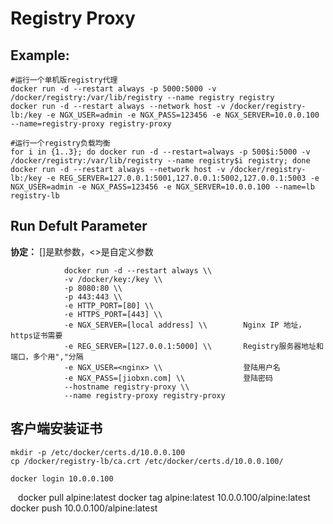 Registry Proxy
===

## Example:

    #运行一个单机版registry代理
    docker run -d --restart always -p 5000:5000 -v /docker/registry:/var/lib/registry --name registry registry
    docker run -d --restart always --network host -v /docker/registry-lb:/key -e NGX_USER=admin -e NGX_PASS=123456 -e NGX_SERVER=10.0.0.100 --name=registry-proxy registry-proxy

    #运行一个registry负载均衡
    for i in {1..3}; do docker run -d --restart=always -p 500$i:5000 -v /docker/registry:/var/lib/registry --name registry$i registry; done
    docker run -d --restart always --network host -v /docker/registry-lb:/key -e REG_SERVER=127.0.0.1:5001,127.0.0.1:5002,127.0.0.1:5003 -e NGX_USER=admin -e NGX_PASS=123456 -e NGX_SERVER=10.0.0.100 --name=lb registry-lb

## Run Defult Parameter
**协定：** []是默参数，<>是自定义参数

				docker run -d --restart always \\
				-v /docker/key:/key \\
				-p 8080:80 \\
				-p 443:443 \\
				-e HTTP_PORT=[80] \\
				-e HTTPS_PORT=[443] \\
				-e NGX_SERVER=[local address] \\        Nginx IP 地址，https证书需要
				-e REG_SERVER=[127.0.0.1:5000] \\       Registry服务器地址和端口，多个用","分隔
				-e NGX_USER=<nginx> \\                  登陆用户名
				-e NGX_PASS=[jiobxn.com] \\             登陆密码
				--hostname registry-proxy \\
				--name registry-proxy registry-proxy

## 客户端安装证书

    mkdir -p /etc/docker/certs.d/10.0.0.100
    cp /docker/registry-lb/ca.crt /etc/docker/certs.d/10.0.0.100/
    
    docker login 10.0.0.100
    docker pull alpine:latest
    docker tag alpine:latest 10.0.0.100/alpine:latest
    docker push 10.0.0.100/alpine:latest
